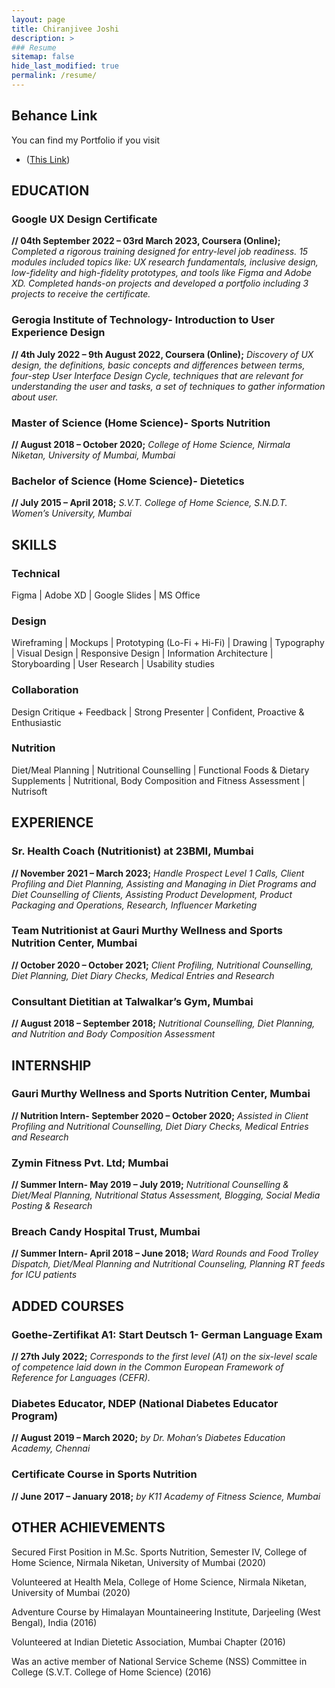 ```yaml
---
layout: page
title: Chiranjivee Joshi
description: >
### Resume
sitemap: false
hide_last_modified: true
permalink: /resume/
---
```

## Behance Link
You can find my Portfolio if you visit

* ([This Link](https://www.behance.net/chiranjjoshi))

## **EDUCATION**
### Google UX Design Certificate 
**// 04th September 2022 – 03rd March 2023, Coursera (Online);**
*Completed a rigorous training designed for entry-level job readiness. 15 modules included topics like: UX research fundamentals, inclusive design, low-fidelity and high-fidelity prototypes, and tools like Figma and Adobe XD. Completed hands-on projects and developed a portfolio including 3 projects to receive the certificate.* 
### Gerogia Institute of Technology- Introduction to User Experience Design
**// 4th July 2022 – 9th August 2022, Coursera (Online);**
*Discovery of UX design, the definitions, basic concepts and differences between terms, four-step User Interface Design Cycle, techniques that are relevant for understanding the user and tasks, a set of techniques to gather information about user.* 
### Master of Science (Home Science)- Sports Nutrition
**// August 2018 –  October 2020;**
*College of Home Science, Nirmala Niketan, University of Mumbai, Mumbai*
### Bachelor of Science (Home Science)- Dietetics
**// July 2015 –  April 2018;**
*S.V.T. College of Home Science, S.N.D.T. Women’s University, Mumbai*

## **SKILLS**
### Technical
Figma | Adobe XD | Google Slides | MS Office
### Design
Wireframing | Mockups | Prototyping (Lo-Fi + Hi-Fi) | Drawing | Typography | Visual Design | Responsive Design | Information Architecture | Storyboarding | User Research | Usability studies
### Collaboration
Design Critique + Feedback | Strong Presenter | Confident, Proactive & Enthusiastic
### Nutrition
Diet/Meal Planning | Nutritional Counselling | Functional Foods & Dietary Supplements | Nutritional, Body Composition and Fitness Assessment | Nutrisoft

## **EXPERIENCE**
### Sr. Health Coach (Nutritionist) at 23BMI, Mumbai
**// November 2021 – March 2023;**
*Handle Prospect Level 1 Calls, Client Profiling and Diet Planning, Assisting and Managing in Diet Programs and Diet Counselling of Clients, Assisting Product Development, Product Packaging and Operations, Research, Influencer Marketing*
### Team Nutritionist at Gauri Murthy Wellness and Sports Nutrition Center, Mumbai
**// October 2020 – October 2021;**
*Client Profiling, Nutritional Counselling, Diet Planning, Diet Diary Checks, Medical Entries and Research*
### Consultant Dietitian at Talwalkar’s Gym, Mumbai 
**// August 2018 – September 2018;**
*Nutritional Counselling, Diet Planning, and Nutrition and Body Composition Assessment*

## **INTERNSHIP**
### Gauri Murthy Wellness and Sports Nutrition Center, Mumbai 
**// Nutrition Intern- September 2020 – October 2020;**
*Assisted in Client Profiling and Nutritional Counselling, Diet Diary Checks, Medical Entries and Research*
### Zymin Fitness Pvt. Ltd; Mumbai
**// Summer Intern- May 2019 – July 2019;**
*Nutritional Counselling & Diet/Meal Planning, Nutritional Status Assessment, Blogging, Social Media Posting & Research*
### Breach Candy Hospital Trust, Mumbai
**// Summer Intern- April 2018 – June 2018;**
*Ward Rounds and Food Trolley Dispatch, Diet/Meal Planning and Nutritional Counseling, Planning RT feeds for ICU patients*

## **ADDED COURSES**
### Goethe-Zertifikat A1: Start Deutsch 1- German Language Exam
**// 27th July 2022;**
*Corresponds to the first level (A1) on the six-level scale of competence laid down in the Common European Framework of Reference for Languages (CEFR).*
### Diabetes Educator, NDEP (National Diabetes Educator Program)
**// August  2019 –  March 2020;**
*by Dr. Mohan’s Diabetes Education Academy, Chennai*
### Certificate Course in Sports Nutrition
**// June  2017 –  January 2018;**
*by K11 Academy of Fitness Science, Mumbai*

## **OTHER ACHIEVEMENTS**
Secured First Position in M.Sc. Sports Nutrition, Semester IV, College of Home Science, Nirmala Niketan, University of Mumbai (2020)

Volunteered at Health Mela, College of Home Science, Nirmala Niketan, University of Mumbai (2020)

Adventure Course by Himalayan Mountaineering Institute, Darjeeling (West Bengal), India (2016)

Volunteered at Indian Dietetic Association, Mumbai Chapter (2016)

Was an active member of National Service Scheme (NSS) Committee in College (S.V.T. College of Home Science) (2016)
